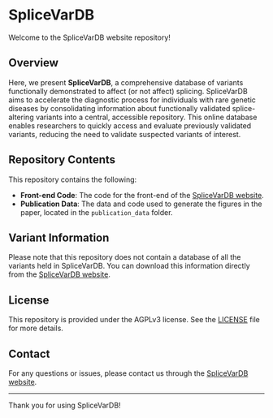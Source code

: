 # SpliceVarDB

Welcome to the SpliceVarDB website repository!

## Overview

Here, we present **SpliceVarDB**, a comprehensive database of variants functionally demonstrated to affect (or not affect) splicing. SpliceVarDB aims to accelerate the diagnostic process for individuals with rare genetic diseases by consolidating information about functionally validated splice-altering variants into a central, accessible repository. This online database enables researchers to quickly access and evaluate previously validated variants, reducing the need to validate suspected variants of interest.

## Repository Contents

This repository contains the following:

- **Front-end Code**: The code for the front-end of the [SpliceVarDB website](https://splicevardb.org).
- **Publication Data**: The data and code used to generate the figures in the paper, located in the `publication_data` folder.

## Variant Information

Please note that this repository does not contain a database of all the variants held in SpliceVarDB. You can download this information directly from the [SpliceVarDB website](https://splicevardb.org).

## License

This repository is provided under the AGPLv3 license. See the [LICENSE](LICENSE-AGPLv3.md) file for more details.

## Contact

For any questions or issues, please contact us through the [SpliceVarDB website](https://splicevardb.org).

---

Thank you for using SpliceVarDB!
